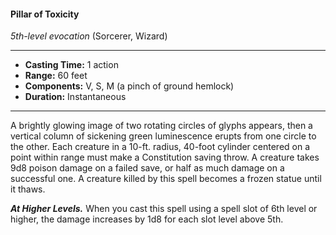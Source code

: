 #### Pillar of Toxicity
*5th-level evocation* (Sorcerer, Wizard)
___
- **Casting Time:** 1 action
- **Range:** 60 feet
- **Components:** V, S, M (a pinch of ground hemlock)
- **Duration:** Instantaneous
---
A brightly glowing image of two rotating circles of glyphs appears, then a vertical column of sickening green luminescence erupts from one circle to the other. Each creature in a 10-ft. radius, 40-foot cylinder centered on a point within range must make a Constitution saving throw. A creature takes 9d8 poison damage on a failed save, or half as much damage on a successful one. A creature killed by this spell becomes a frozen statue until it thaws.

***At Higher Levels.*** When you cast this spell using a spell slot of 6th level or higher, the damage increases by 1d8 for each slot level above 5th.
